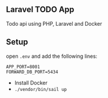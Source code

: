 ## Laravel TODO App

Todo api using PHP, Laravel and Docker

## Setup

open `.env` and add the following lines:

`````
APP_PORT=8001
FORWARD_DB_PORT=5434
`````

- Install Docker
- `./vendor/bin/sail up`
